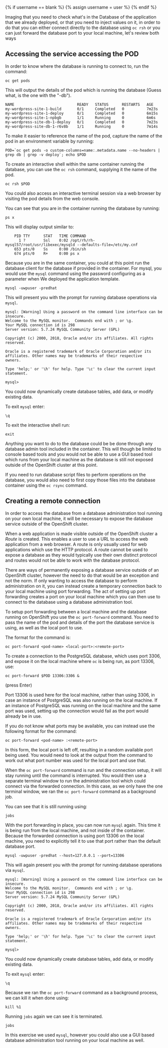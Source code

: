 
{% if username == blank %}
  {% assign username = user %}
{% endif %}


Imaging that you need to check what's in the Database of the application that we already deployed, or that you need to inject values on it, in order to do that you can either connect directly to the database using `oc rsh` or you can just forward the database port to your local machine, let's review both ways

## Accessing the service accessing the POD

In order to know where the database is running to connect to, run the command:

```execute
oc get pods
```

This will output the details of the pod which is running the database (Guess what, is the one with the "-db").

```
NAME                            READY   STATUS      RESTARTS   AGE
my-wordpress-site-1-build       0/1     Completed   0          7m23s
my-wordpress-site-1-deploy      0/1     Completed   0          6m15s
my-wordpress-site-1-npbgb       1/1     Running     0          6m6s
my-wordpress-site-db-1-deploy   0/1     Completed   0          7m23s
my-wordpress-site-db-1-r6v8b    1/1     Running     0          7m14s
```

To make it easier to reference the name of the pod, capture the name of the pod in an environment variable by running:

```execute
POD=`oc get pods -o custom-columns=name:.metadata.name --no-headers | grep db | grep -v deploy`; echo $POD
```

To create an interactive shell within the same container running the database, you can use the ``oc rsh`` command, supplying it the name of the pod.

```execute
oc rsh $POD
```

You could also access an interactive terminal session via a web browser by visiting the pod details from the web console.

You can see that you are in the container running the database by running:

```execute
ps x
```

This will display output similar to:

```
    PID TTY      STAT   TIME COMMAND
      1 ?        Ssl    0:02 /opt/rh/rh-mysql57/root/usr/libexec/mysqld --defaults-file=/etc/my.cnf
    653 pts/0    Ss     0:00 /bin/sh
    674 pts/0    R+     0:00 ps x
```

Because you are in the same container, you could at this point run the database client for the database if provided in the container. For mysql, you would use the ``mysql`` command using the password configuring as a parameter when We deployed the application template.

```execute
mysql -uwpuser -predhat

```

This will present you with the prompt for running database operations via ``mysql``.

```
mysql: [Warning] Using a password on the command line interface can be insecure.
Welcome to the MySQL monitor.  Commands end with ; or \g.
Your MySQL connection id is 298
Server version: 5.7.24 MySQL Community Server (GPL)

Copyright (c) 2000, 2018, Oracle and/or its affiliates. All rights reserved.

Oracle is a registered trademark of Oracle Corporation and/or its
affiliates. Other names may be trademarks of their respective
owners.

Type 'help;' or '\h' for help. Type '\c' to clear the current input statement.

mysql>
```

You could now dynamically create database tables, add data, or modify existing data.

To exit ``mysql`` enter:

```execute
\q
```

To exit the interactive shell run:

```execute
exit
```

Anything you want to do to the database could be be done through any database admin tool included in the container. This will though be limited to console based tools and you would not be able to use a GUI based tool which runs from your local machine as the database is still not exposed outside of the OpenShift cluster at this point.

If you need to run database script files to perform operations on the database, you would also need to first copy those files into the database container using the ``oc rsync`` command.

## Creating a remote connection

In order to access the database from a database administration tool running on your own local machine, it will be necessary to expose the database service outside of the OpenShift cluster.

When a web application is made visible outside of the OpenShift cluster a _Route_ is created. This enables a user to use a URL to access the web application from a web browser. A route is only usually used for web applications which use the HTTP protocol. A route cannot be used to expose a database as they would typically use their own distinct protocol and routes would not be able to work with the database protocol.

There are ways of permanently exposing a database service outside of an OpenShift cluster, however the need to do that would be an exception and not the norm. If only wanting to access the database to perform administration on it, you can instead create a temporary connection back to your local machine using port forwarding. The act of setting up port forwarding creates a port on your local machine which you can then use to connect to the database using a database administration tool.

To setup port forwarding between a local machine and the database running on OpenShift you use the ``oc port-forward`` command. You need to pass the name of the pod and details of the port the database service is using, as well as the local port to use.

The format for the command is:

```
oc port-forward <pod-name> <local-port>:<remote-port>
```

To create a connection to the PostgreSQL database, which uses port 3306, and expose it on the local machine where ``oc`` is being run, as port 13306, use:

```execute
oc port-forward $POD 13306:3306 &
```
(press Enter)

Port 13306 is used here for the local machine, rather than using 3306, in case an instance of PostgreSQL was also running on the local machine. If an instance of PostgreSQL was running on the local machine and the same port was used, setting up the connection would fail as the port would already be in use.

If you do not know what ports may be available, you can instead use the following format for the command:

```
oc port-forward <pod-name> :<remote-port>
```

In this form, the local port is left off, resulting in a random available port being used. You would need to look at the output from the command to work out what port number was used for the local port and use that.

When the ``oc port-forward`` command is run and the connection setup, it will stay running until the command is interrupted. You would then use a separate terminal window to run the administration tool which could connect via the forwarded connection. In this case, as we only have the one terminal window, we ran the ``oc port-forward`` command as a background job.

You can see that it is still running using:

```execute
jobs
```

With the port forwarding in place, you can now run ``mysql`` again. This time it is being run from the local machine, and not inside of the container. Because the forwarded connection is using port 13306 on the local machine, you need to explicitly tell it to use that port rather than the default database port.

```execute
mysql -uwpuser -predhat --host=127.0.0.1 --port=13306
```

This will again present you with the prompt for running database operations via ``mysql``.

```
mysql: [Warning] Using a password on the command line interface can be insecure.
Welcome to the MySQL monitor.  Commands end with ; or \g.
Your MySQL connection id is 298
Server version: 5.7.24 MySQL Community Server (GPL)

Copyright (c) 2000, 2018, Oracle and/or its affiliates. All rights reserved.

Oracle is a registered trademark of Oracle Corporation and/or its
affiliates. Other names may be trademarks of their respective
owners.

Type 'help;' or '\h' for help. Type '\c' to clear the current input statement.

mysql>
```

You could now dynamically create database tables, add data, or modify existing data.

To exit ``mysql`` enter:

```execute
\q
```

Because we ran the ``oc port-forward`` command as a background process, we can kill it when done using:

```execute
kill %1
```

Running ``jobs`` again we can see it is terminated.

```execute
jobs
```

In this exercise we used ``mysql``, however you could also use a GUI based database administration tool running on your local machine as well.
